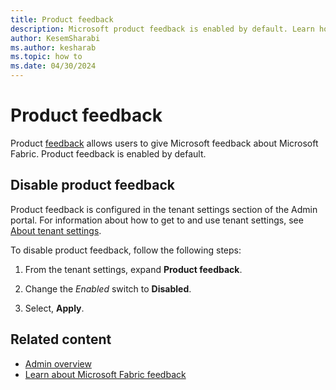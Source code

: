 ```yaml
---
title: Product feedback
description: Microsoft product feedback is enabled by default. Learn how to disable product feedback or reenable this setting.
author: KesemSharabi
ms.author: kesharab
ms.topic: how to
ms.date: 04/30/2024
---
```


# Product feedback

Product [feedback](../get-started/feedback.md) allows users to give Microsoft feedback about Microsoft Fabric. Product feedback is enabled by default.

## Disable product feedback

Product feedback is configured in the tenant settings section of the Admin portal. For information about how to get to and use tenant settings, see [About tenant settings](about-tenant-settings.md).

To disable product feedback, follow the following steps:

1. From the tenant settings, expand **Product feedback**.

2. Change the *Enabled* switch to **Disabled**.

3. Select, **Apply**.

## Related content

* [Admin overview](microsoft-fabric-admin.md)
* [Learn about Microsoft Fabric feedback](../get-started/feedback.md)

